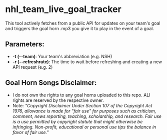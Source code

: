 # nhl_team_live_goal_tracker
This tool actively fetches from a public API for updates on your team's goal and triggers the goal horn .mp3 you give it to play in the event of a goal.

## Parameters:
- **-t (--team)**: Your team's abbreviation (e.g. NSH)
- **-r (--refreshrate)**: The time to wait before refreshing and creating a new API request (e.g. 2)

## Goal Horn Songs Disclaimer:
- I do not own the rights to any goal horns uploaded to this repo. ALl rights are reserved by the respective owner.
- Note: *"Copyright Disclaimer Under Section 107 of the Copyright Act 1976, allowance is made for "fair use" for purposes such as criticism, comment, news reporting, teaching, scholarship, and research. Fair use is a use permitted by copyright statute that might otherwise be infringing. Non-profit, educational or personal use tips the balance in favor of fair use."*

